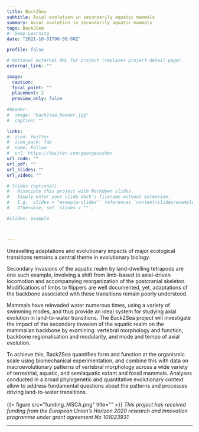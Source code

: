 ```yaml
---
title: Back2Sea
subtitle: Axial evolution in secondarily aquatic mammals
summary: Axial evolution in secondarily aquatic mammals
tags: Back2Sea
#- Deep Learning
date: "2021-10-01T00:00:00Z"

profile: false

# Optional external URL for project (replaces project detail page).
external_link: ""

image:
  caption: 
  focal_point: ""
  placement: 2
  preview_only: false
  
#header:
#  image: "back2sea_header.jpg"
#  caption: ""

links:
#- icon: twitter
#  icon_pack: fab
#  name: Follow
#  url: https://twitter.com/georgecushen
url_code: ""
url_pdf: ""
url_slides: ""
url_video: ""

# Slides (optional).
#   Associate this project with Markdown slides.
#   Simply enter your slide deck's filename without extension.
#   E.g. `slides = "example-slides"` references `content/slides/example-slides.md`.
#   Otherwise, set `slides = ""`.

#slides: example



---
```


Unravelling adaptations and evolutionary impacts of major ecological transitions remains a central theme in evolutionary biology. 

Secondary invasions of the aquatic realm by land-dwelling tetrapods are one such example, involving a shift from limb-based to axial-driven locomotion and accompanying reorganization of the postcranial skeleton. 
Modifications of limbs to flippers are well documented, yet, adaptations of the backbone associated with these transitions remain poorly understood. 

Mammals have reinvaded water numerous times, using a variety of swimming modes, and thus provide an ideal system for studying axial evolution in land-to-water transitions. 
The Back2Sea project will investigate the impact of the secondary invasion of the aquatic realm on the mammalian backbone by examining:
 vertebral morphology and function, 
 backbone regionalisation and modularity, 
and mode and tempo of axial evolution. 

To achieve this, Back2Sea quantifies form and function at the organismic scale using biomechanical experimentation, and combine this with data on macroevolutionary patterns of vertebral morphology across a wide variety of terrestrial, aquatic, and semiaquatic extant and fossil mammals. 
Analyses conducted in a broad phylogenetic and quantitative evolutionary context allow to address fundamental questions about the patterns and processes driving land-to-water transitions. 
<br></br>
{{< figure src="funding_MSCA.png" title="" >}}
_This project has received funding from the European Union’s Horizon 2020 research and innovation programme under grant agreement No 101023931._


---

